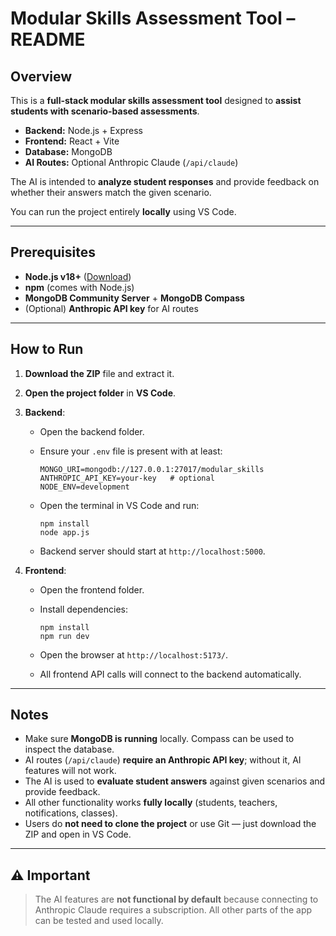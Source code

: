 # Modular Skills Assessment Tool – README

## Overview

This is a **full-stack modular skills assessment tool** designed to **assist students with scenario-based assessments**.

* **Backend:** Node.js + Express
* **Frontend:** React + Vite
* **Database:** MongoDB
* **AI Routes:** Optional Anthropic Claude (`/api/claude`)

The AI is intended to **analyze student responses** and provide feedback on whether their answers match the given scenario.

You can run the project entirely **locally** using VS Code.

---

## Prerequisites

* **Node.js v18+** ([Download](https://nodejs.org/en/))
* **npm** (comes with Node.js)
* **MongoDB Community Server** + **MongoDB Compass**
* (Optional) **Anthropic API key** for AI routes

---

## How to Run

1. **Download the ZIP** file and extract it.

2. **Open the project folder** in **VS Code**.

3. **Backend**:

   * Open the backend folder.

   * Ensure your `.env` file is present with at least:

     ```
     MONGO_URI=mongodb://127.0.0.1:27017/modular_skills
     ANTHROPIC_API_KEY=your-key   # optional
     NODE_ENV=development
     ```

   * Open the terminal in VS Code and run:

     ```
     npm install
     node app.js
     ```

   * Backend server should start at `http://localhost:5000`.

4. **Frontend**:

   * Open the frontend folder.

   * Install dependencies:

     ```
     npm install
     npm run dev
     ```

   * Open the browser at `http://localhost:5173/`.

   * All frontend API calls will connect to the backend automatically.

---

## Notes

* Make sure **MongoDB is running** locally. Compass can be used to inspect the database.
* AI routes (`/api/claude`) **require an Anthropic API key**; without it, AI features will not work.
* The AI is used to **evaluate student answers** against given scenarios and provide feedback.
* All other functionality works **fully locally** (students, teachers, notifications, classes).
* Users do **not need to clone the project** or use Git — just download the ZIP and open in VS Code.

---

## ⚠️ Important

> The AI features are **not functional by default** because connecting to Anthropic Claude requires a subscription. All other parts of the app can be tested and used locally.



